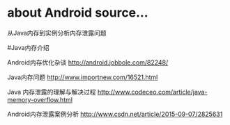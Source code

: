 # about Android source…

从Java内存到实例分析内存泄露问题


#Java内存介绍

Android内存优化杂谈   http://android.jobbole.com/82248/

Java内存问题  http://www.importnew.com/16521.html

Java 内存泄露的理解与解决过程  http://www.codeceo.com/article/java-memory-overflow.html

Android内存泄露案例分析  http://www.csdn.net/article/2015-09-07/2825631


